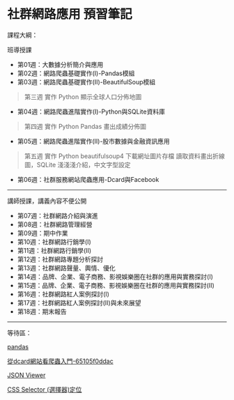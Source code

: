 # 社群網路應用 預習筆記

課程大綱：

班導授課

* 第01週：大數據分析簡介與應用
* 第02週：網路爬蟲基礎實作(I)-Pandas模組
* 第03週：網路爬蟲基礎實作(II)-BeautifulSoup模組

> 第三週 實作 Python 顯示全球人口分佈地圖

* 第04週：網路爬蟲進階實作(I)-Python與SQLite資料庫

> 第四週 實作 Python Pandas 畫出成績分佈圖

* 第05週：網路爬蟲進階實作(II)-股市數據與金融資訊應用

>  第五週 實作 Python beautifulsoup4 下載網址圖片存檔
>  讀取資料畫出折線圖，SQLite 淺淺淺介紹，中文字型設定

* 第06週：社群服務網站爬蟲應用-Dcard與Facebook

<hr>

講師授課，講義內容不便公開

* 第07週：社群網路介紹與演進
* 第08週：社群網路管理經營
* 第09週：期中作業
* 第10週：社群網路行銷學(I)
* 第11週：社群網路行銷學(II)
* 第12週：社群網路專題分析探討
* 第13週：社群網路聲量、輿情、優化
* 第14週：品牌、企業、電子商務、影視娛樂圈在社群的應用與實務探討(I)
* 第15週：品牌、企業、電子商務、影視娛樂圈在社群的應用與實務探討(II)
* 第16週：社群網路紅人案例探討(I)
* 第17週：社群網路紅人案例探討(II)與未來展望
* 第18週：期末報告

<hr>

等待區：

[pandas](https://www.learncodewithmike.com/2020/10/python-pandas-series-tutorial.html)

[從dcard網站看爬蟲入門-65105f0ddac](https://medium.com/pyladies-taiwan/從dcard網站看爬蟲入門-65105f0ddac)

[JSON Viewer](https://ithelp.ithome.com.tw/articles/10204351)

[CSS Selector (選擇器)定位](https://blog.jiatool.com/posts/sorted-out-css-selector/)
